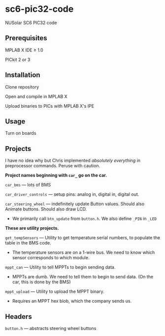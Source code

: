 sc6-pic32-code
==============

NUSolar SC6 PIC32 code

Prerequisites
-------------
MPLAB X IDE ≥ 1.0

PICkit 2 or 3

Installation
------------
Clone repository

Open and compile in MPLAB X

Upload binaries to PICs with MPLAB X's IPE

Usage
-----
Turn on boards

Projects
--------

I have no idea why but Chris implemented <i>absolutely everything</i> in
preprocessor commands. Peruse with caution.

<b>Project names beginning with `car_` go on the car.</b>

`car_bms` — lots of BMS

`car_driver_controls` — setup pins: analog in, digital in, digital out.

`car_steering_wheel` — indefinitely update Button values. Should also Animate buttons. Should also draw LCD.

* We primarily call `btn_update` from `button.h`. We also define `_PIN` in `_LED`

<b>These are utility projects.</b>

`get_tempSensors` — Utility to get temperature serial numbers, to populate the table in the BMS code.

* The temperature sensors are on a 1-wire bus. We need to know which sensor corresponds to which module.

`mppt_can` — Utility to tell MPPTs to begin sending data.

* MPPTs are dumb. We need to tell them to begin to send data. (On the car, this is done by the BMS)

`mppt_upload` — Utility to upload the MPPT binary.

* Requires an MPPT hex blob, which the company sends us.

Headers
-------

`button.h` — abstracts steering wheel buttons
